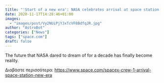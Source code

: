 ```yaml
---
title: "'Start of a new era': NASA celebrates arrival at space station of SpaceX's 1st 4-astronaut mission"
date: 2020-11-17T14:28:46+01:00
images:
  - "images/post/Vy2NUiPjYJxTcVF8BdfqJR.jpg"
author: "AstroBot"
categories: ["News"]
tags: ["space.com"]
draft: false
---
```


The future that NASA dared to dream of for a decade has finally become reality. 

Διαβάστε περισσότερα: https://www.space.com/spacex-crew-1-arrival-space-station-new-era
